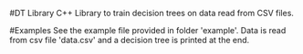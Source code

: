#DT Library
	C++ Library to train decision trees on data read from CSV files.

#Examples
	See the example file provided in folder 'example'.
	Data is read from csv file 'data.csv' and a decision tree is printed at the end.